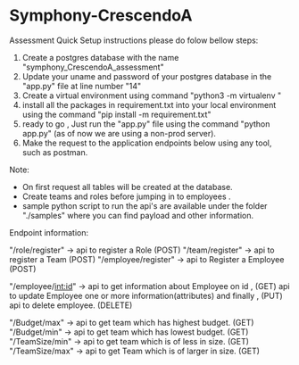 # Symphony-CrescendoA
Assessment
Quick Setup instructions please do folow bellow steps:

1. Create a postgres database with the name "symphony_CrescendoA_assessment"
2. Update your uname and password of your postgres database in the "app.py" file at line number "14"
3. Create a virtual environment using command "python3 -m virtualenv <name of your environment>"
4. install all the packages in requirement.txt into your local environment using the command "pip install -m requirement.txt"
5. ready to go , Just run the "app.py" file using the command "python app.py"  (as of now we are using a non-prod server).
6. Make the request to the application endpoints below using any tool, such as postman.  


Note:

- On first request all tables will be created at the database.
- Create teams and roles before jumping in to employees .
- sample python script to run the api's are available under the folder "./samples" where you can find payload and other information.


Endpoint information:

"/role/register"     -> api to register a Role (POST)
"/team/register"     -> api to register a Team (POST)
"/employee/register" -> api to Register a Employee (POST)

"/employee/<int:id>" -> api to get information about Employee on id , (GET) 
                        api to update Employee one or more information(attributes) and finally , (PUT)
                        api to delete employee.  (DELETE)

"/Budget/max"        -> api to get team which has highest budget. (GET)
"/Budget/min"        -> api to get team which has lowest budget. (GET)
"/TeamSize/min"      -> api to get team which is of less in size. (GET)
"/TeamSize/max"      -> api to get Team which is of larger in size. (GET)

















